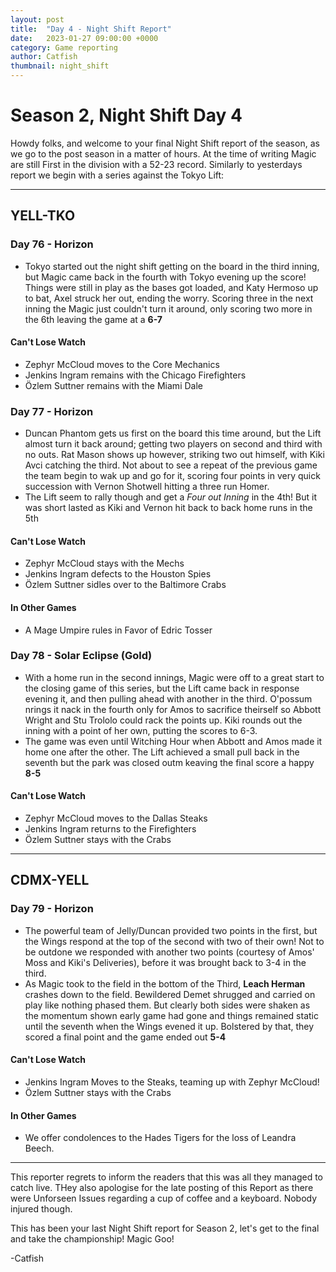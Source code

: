 ```yaml
---
layout: post
title:  "Day 4 - Night Shift Report"
date:   2023-01-27 09:00:00 +0000
category: Game reporting
author: Catfish
thumbnail: night_shift
---
```


# Season 2, Night Shift Day 4

Howdy folks, and welcome to your final Night Shift report of the season, as we go to the post season in a matter of hours. At the time of writing Magic are still First in the division with a 52-23 record. Similarly to yesterdays report we begin with a series against the Tokyo Lift:

***

## YELL-TKO
### Day 76 - Horizon
- Tokyo started out the night shift getting on the board in the third inning, but Magic came back in the fourth
with Tokyo evening up the score! Things were still in play as the bases got loaded, and Katy Hermoso up to bat, Axel struck her out, ending the worry. Scoring three in the next inning the Magic just couldn't turn it around, only scoring two more in the 6th leaving the game at a **6-7**

#### Can't Lose Watch

- Zephyr McCloud moves to the Core Mechanics
- Jenkins Ingram remains with the Chicago Firefighters
- Özlem Suttner remains with the Miami Dale

### Day 77 - Horizon

- Duncan Phantom gets us first on the board this time around, but the Lift almost turn it back around; getting two players on second and third with no outs. Rat Mason shows up however, striking two out himself, with Kiki Avci catching the third. Not about to see a repeat of the previous game the team begin to wak up and go for it, scoring four points in very quick succession with Vernon Shotwell hitting a three run Homer.
- The Lift seem to rally though and get a *Four out Inning* in the 4th! But it was short lasted as Kiki and Vernon hit back to back home runs in the 5th

#### Can't Lose Watch

- Zephyr McCloud stays with the Mechs
- Jenkins Ingram defects to the Houston Spies
- Özlem Suttner sidles over to the Baltimore Crabs

#### In Other Games

- A Mage Umpire rules in Favor of Edric Tosser

### Day 78 - Solar Eclipse (Gold)

- With a home run in the second innings, Magic were off to a great start to the closing game of this series, but the Lift came back in response evening it, and then pulling ahead with another in the third. O'possum nrings it nack in the fourth only for Amos to sacrifice theirself so Abbott Wright and Stu Trololo could rack the points up. Kiki rounds out the inning with a point of her own, putting the scores to 6-3.
- The game was even until Witching Hour when Abbott and Amos made it home one after the other. The Lift achieved a small pull back in the seventh but the park was closed outm keaving the final score a happy **8-5**

#### Can't Lose Watch

- Zephyr McCloud moves to the Dallas Steaks
- Jenkins Ingram returns to the Firefighters
- Özlem Suttner stays with the Crabs

***

## CDMX-YELL

### Day 79 - Horizon

- The powerful team of Jelly/Duncan provided two points in the first, but the Wings respond at the top of the second with two of their own! Not to be outdone we responded with another two points (courtesy of Amos' Moss and Kiki's Deliveries), before it was brought back to 3-4 in the third.
- As Magic took to the field in the bottom of the Third, **Leach Herman** crashes down to the field. Bewildered Demet shrugged and carried on play like nothing phased them. But clearly both sides were shaken as the momentum shown early game had gone and things remained static until the seventh when the Wings evened it up. Bolstered by that, they scored a final point and the game ended out **5-4**

#### Can't Lose Watch

- Jenkins Ingram Moves to the Steaks, teaming up with Zephyr McCloud!
- Özlem Suttner stays with the Crabs


#### In Other Games
- We offer condolences to the Hades Tigers for the loss of Leandra Beech.

***

This reporter regrets to inform the readers that this was all they managed to catch live. THey also apologise for the late posting of this Report as there were Unforseen Issues regarding a cup of coffee and a keyboard. Nobody injured though.

This has been your last Night Shift report for Season 2, let's get to the final and take the championship! Magic Goo!

-Catfish
